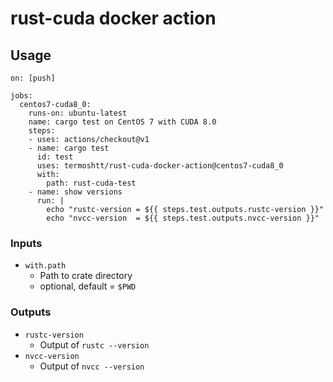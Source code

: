 # rust-cuda docker action

Usage
------

```
on: [push]

jobs:
  centos7-cuda8_0:
    runs-on: ubuntu-latest
    name: cargo test on CentOS 7 with CUDA 8.0
    steps:
    - uses: actions/checkout@v1
    - name: cargo test
      id: test
      uses: termoshtt/rust-cuda-docker-action@centos7-cuda8_0
      with:
        path: rust-cuda-test
    - name: show versions
      run: |
        echo "rustc-version = ${{ steps.test.outputs.rustc-version }}"
        echo "nvcc-version  = ${{ steps.test.outputs.nvcc-version }}"
```

### Inputs

- `with.path`
  - Path to crate directory
  - optional, default = `$PWD`

### Outputs
- `rustc-version`
  - Output of `rustc --version`
- `nvcc-version`
  - Output of `nvcc --version`
